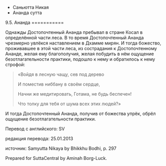 









* Саньютта Никая
* Ананда сутта


9\.5\. Ананда
\=\=\=\=\=\=\=\=\=\=\=



Однажды Достопочтенный Ананда пребывал в стране Косал в определённой части леса\. В то время Достопочтенный Ананда чрезмерно увлёкся наставлением в Дхамме мирян\. И тогда божество, проживавшее в этой части леса, из сострадания к Достопочтенному Ананде, желая ему благополучия, желая побудить в нём ощущение безотлагательности практики, подошло к нему и обратилось к нему строфой:



> «Войдя в лесную чащу, сев под дерево  
> 
> И поместив ниббану в своём сердце,  
> 
> Начни же медитировать, Готама, не будь беспечен\!  
> 
> Что толку для тебя от шума всех этих людей?»


И тогда Достопочтенный Ананда, получив от божества упрёк, обрёл ощущение безотлагательности практики\.



Перевод с английского: SV


редакция перевода: 25\.01\.2013


источник: Samyutta Nikaya by Bhikkhu Bodhi, p\. 297


Prepared for SuttaCentral by Aminah Borg\-Luck\.






